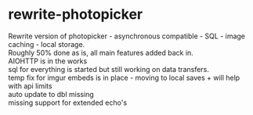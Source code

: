 # rewrite-photopicker
Rewrite version of photopicker - asynchronous compatible - SQL - image caching - local storage. <br>
Roughly 50% done as is, all main features added back in.<br>
AIOHTTP is in the works<br>
sql for everything is started but still working on data transfers.<br>
temp fix for imgur embeds is in place - moving to local saves + will help with api limits<br>
auto update to dbl missing<br>
missing support for extended echo's<br>
